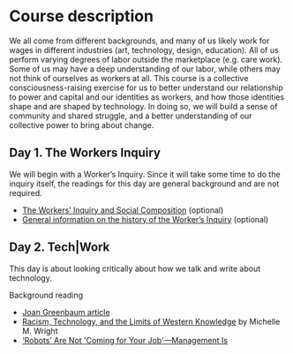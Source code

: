 # Course description

We all come from different backgrounds, and many of us likely work for wages in different industries (art, technology, design, education). All of us perform varying degrees of labor outside the marketplace (e.g. care work). Some of us may have a deep understanding of our labor, while others may not think of ourselves as workers at all. This course is a collective consciousness-raising exercise for us to better understand our relationship to power and capital and our identities as workers, and how those identities shape and are shaped by technology. In doing so, we will build a sense of community and shared struggle, and a better understanding of our collective power to bring about change.

## Day 1. The Workers Inquiry
We will begin with a Worker’s Inquiry. Since it will take some time to do the inquiry itself, the readings for this day are general background and are not required.

* [The Workers’ Inquiry and Social Composition](https://notesfrombelow.org/article/workers-inquiry-and-social-composition) (optional)
* [General information on the history of the Worker’s Inquiry](https://www.viewpointmag.com/2013/09/27/workers-inquiry-a-genealogy/) (optional)

## Day 2. Tech|Work
This day is about looking critically about how we talk and write about technology.


Background reading
* [Joan Greenbaum article](https://github.com/a-tbd/sfpc_detroit_2019/blob/master/readings/(Critical%20Perspectives%20on%20Work%20and%20Organisations)%20Paul%20Thompson%2C%20Chris%20Warhurst%20(eds.)%20-%20Workplaces%20of%20the%20Future-Macmillan%20Education%20UK%20(1998)%20(dragged)%20(1).pdf)
* [Racism, Technology, and the Limits of Western Knowledge](https://github.com/morehshin/TheRadicalOutside/blob/master/TheRadicalOutsideLibrary/ann-tbd/8-Wright-Western-Knowledge.pdf) by Michelle M. Wright
* [‘Robots’ Are Not 'Coming for Your Job'—Management Is](https://gizmodo.com/robots-are-not-coming-for-your-job-management-is-1835127820)